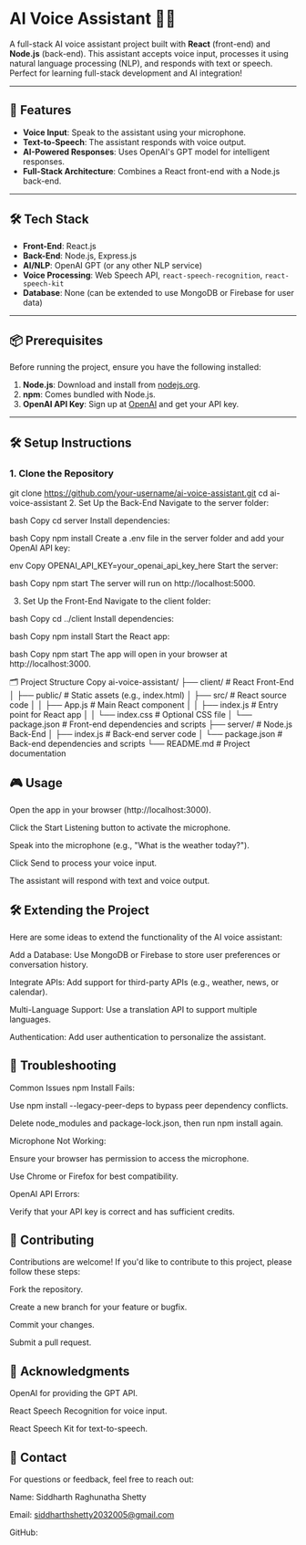 # AI Voice Assistant 🎤🤖

A full-stack AI voice assistant project built with **React** (front-end) and **Node.js** (back-end). This assistant accepts voice input, processes it using natural language processing (NLP), and responds with text or speech. Perfect for learning full-stack development and AI integration!

---

## 🚀 Features

- **Voice Input**: Speak to the assistant using your microphone.
- **Text-to-Speech**: The assistant responds with voice output.
- **AI-Powered Responses**: Uses OpenAI's GPT model for intelligent responses.
- **Full-Stack Architecture**: Combines a React front-end with a Node.js back-end.

---

## 🛠️ Tech Stack

- **Front-End**: React.js
- **Back-End**: Node.js, Express.js
- **AI/NLP**: OpenAI GPT (or any other NLP service)
- **Voice Processing**: Web Speech API, `react-speech-recognition`, `react-speech-kit`
- **Database**: None (can be extended to use MongoDB or Firebase for user data)

---

## 📦 Prerequisites

Before running the project, ensure you have the following installed:

1. **Node.js**: Download and install from [nodejs.org](https://nodejs.org/).
2. **npm**: Comes bundled with Node.js.
3. **OpenAI API Key**: Sign up at [OpenAI](https://openai.com/api/) and get your API key.

---

## 🛠️ Setup Instructions

### 1. Clone the Repository


git clone https://github.com/your-username/ai-voice-assistant.git
cd ai-voice-assistant
2. Set Up the Back-End
Navigate to the server folder:

bash
Copy
cd server
Install dependencies:

bash
Copy
npm install
Create a .env file in the server folder and add your OpenAI API key:

env
Copy
OPENAI_API_KEY=your_openai_api_key_here
Start the server:

bash
Copy
npm start
The server will run on http://localhost:5000.

3. Set Up the Front-End
Navigate to the client folder:

bash
Copy
cd ../client
Install dependencies:

bash
Copy
npm install
Start the React app:

bash
Copy
npm start
The app will open in your browser at http://localhost:3000.

🗂️ Project Structure
Copy
ai-voice-assistant/
├── client/                      # React Front-End
│   ├── public/                  # Static assets (e.g., index.html)
│   ├── src/                     # React source code
│   │   ├── App.js               # Main React component
│   │   ├── index.js             # Entry point for React app
│   │   └── index.css            # Optional CSS file
│   └── package.json             # Front-end dependencies and scripts
├── server/                      # Node.js Back-End
│   ├── index.js                 # Back-end server code
│   └── package.json             # Back-end dependencies and scripts
└── README.md                    # Project documentation
## 🎮 Usage
Open the app in your browser (http://localhost:3000).

Click the Start Listening button to activate the microphone.

Speak into the microphone (e.g., "What is the weather today?").

Click Send to process your voice input.

The assistant will respond with text and voice output.

## 🛠️ Extending the Project
Here are some ideas to extend the functionality of the AI voice assistant:

Add a Database: Use MongoDB or Firebase to store user preferences or conversation history.

Integrate APIs: Add support for third-party APIs (e.g., weather, news, or calendar).

Multi-Language Support: Use a translation API to support multiple languages.

Authentication: Add user authentication to personalize the assistant.

## 🐛 Troubleshooting
Common Issues
npm Install Fails:

Use npm install --legacy-peer-deps to bypass peer dependency conflicts.

Delete node_modules and package-lock.json, then run npm install again.

Microphone Not Working:

Ensure your browser has permission to access the microphone.

Use Chrome or Firefox for best compatibility.

OpenAI API Errors:

Verify that your API key is correct and has sufficient credits.

## 🤝 Contributing
Contributions are welcome! If you'd like to contribute to this project, please follow these steps:

Fork the repository.

Create a new branch for your feature or bugfix.

Commit your changes.

Submit a pull request.

## 🙏 Acknowledgments
OpenAI for providing the GPT API.

React Speech Recognition for voice input.

React Speech Kit for text-to-speech.

## 📧 Contact
For questions or feedback, feel free to reach out:

Name: Siddharth Raghunatha Shetty

Email: siddharthshetty2032005@gmail.com

GitHub:
